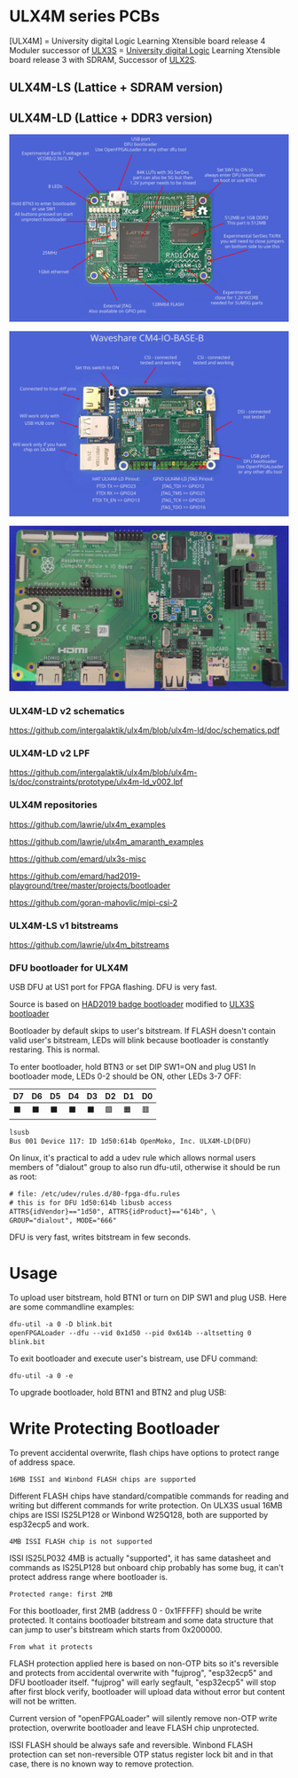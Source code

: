 <!--
SPDX-FileCopyrightText: 2016 2016 Goran Mahovlic, <goran.mahovlic@gmail.com> et al.

SPDX-License-Identifier: CERN-OHL-S-2.0
-->

# ULX4M series PCBs

[ULX4M] = University digital Logic Learning Xtensible board release 4 Moduler successor of [ULX3S](http://radiona.org/ulx3s) = [University digital Logic](https://www.fer.unizg.hr/en/course/diglog) Learning
Xtensible board release 3 with SDRAM,
Successor of [ULX2S](http://github.com/emard/ulx2s).

## ULX4M-LS (Lattice + SDRAM version)

## ULX4M-LD (Lattice + DDR3 version)

![LD short desc](/pic/ulx4m-ld-short-desc.png)

![Waveshare short desc](/pic/Waveshare-ulx4m-ld-v2-explain.png)

![Rawspberry IO](/pic/ULX4M-LD-V2-raspberry_IO.jpg)

### ULX4M-LD v2 schematics

https://github.com/intergalaktik/ulx4m/blob/ulx4m-ld/doc/schematics.pdf

### ULX4M-LD v2 LPF

https://github.com/intergalaktik/ulx4m/blob/ulx4m-ls/doc/constraints/prototype/ulx4m-ld_v002.lpf

### ULX4M repositories

https://github.com/lawrie/ulx4m_examples

https://github.com/lawrie/ulx4m_amaranth_examples

https://github.com/emard/ulx3s-misc

https://github.com/emard/had2019-playground/tree/master/projects/bootloader

https://github.com/goran-mahovlic/mipi-csi-2

### ULX4M-LS v1 bitstreams

https://github.com/lawrie/ulx4m_bitstreams

### DFU bootloader for ULX4M

USB DFU at US1 port for FPGA flashing.
DFU is very fast.

Source is based on [HAD2019 badge bootloader](https://github.com/smunaut/had2019-playground)
modified to [ULX3S bootloader](https://github.com/emard/had2019-playground)

Bootloader by default skips to user's bitstream.
If FLASH doesn't contain valid user's bitstream, LEDs will blink
because bootloader is constantly restaring. This is normal.

To enter bootloader, hold BTN3 or set DIP SW1=ON and plug US1
In bootloader mode, LEDs 0-2 should be ON, other LEDs 3-7 OFF:

|   D7   |   D6   |   D5   |   D4   |   D3   |    D2   |    D1   |    D0   |
|--------|--------|--------|--------|--------|---------|---------|---------|
|&#x2b1b;|&#x2b1b;|&#x2b1b;|&#x2b1b;|&#x2b1b;|&#x1f7e9;|&#x1f7e7;|&#x1f7e5;|

    lsusb
    Bus 001 Device 117: ID 1d50:614b OpenMoko, Inc. ULX4M-LD(DFU)

On linux, it's practical to add a udev rule which allows normal users
members of "dialout" group to also run dfu-util,
otherwise it should be run as root:

    # file: /etc/udev/rules.d/80-fpga-dfu.rules
    # this is for DFU 1d50:614b libusb access
    ATTRS{idVendor}=="1d50", ATTRS{idProduct}=="614b", \
    GROUP="dialout", MODE="666"

DFU is very fast, writes bitstream in few seconds.

# Usage

To upload user bitstream, hold BTN1 or turn on DIP SW1 and plug
USB. Here are some commandline examples:

    dfu-util -a 0 -D blink.bit
    openFPGALoader --dfu --vid 0x1d50 --pid 0x614b --altsetting 0 blink.bit

To exit bootloader and execute user's bistream, use DFU command:

    dfu-util -a 0 -e

To upgrade bootloader, hold BTN1 and BTN2 and plug USB:

# Write Protecting Bootloader

To prevent accidental overwrite,
flash chips have options to
protect range of address space.

    16MB ISSI and Winbond FLASH chips are supported

Different FLASH chips have standard/compatible
commands for reading and writing but different
commands for write protection. On ULX3S usual
16MB chips are ISSI IS25LP128 or Winbond W25Q128,
both are supported by esp32ecp5 and work.

    4MB ISSI FLASH chip is not supported

ISSI IS25LP032 4MB is actually "supported",
it has same datasheet and commands as IS25LP128
but onboard chip probably has some bug, it can't
protect address range where bootloader is.

    Protected range: first 2MB

For this bootloader, first 2MB (address
0 - 0x1FFFFF) should be write protected.
It contains bootloader bitstream and some
data structure that can jump to user's
bitstream which starts from 0x200000.

    From what it protects

FLASH protection applied here is based on non-OTP
bits so it's reversible and protects from accidental
overwrite with "fujprog", "esp32ecp5" and
DFU bootloader itself. "fujprog" will early
segfault, "esp32ecp5" will stop after first
block verify, bootloader will upload data without
error but content will not be written.

Current version of "openFPGALoader" will silently
remove non-OTP write protection, overwrite bootloader and
leave FLASH chip unprotected. 

ISSI FLASH should be always safe and reversible.
Winbond FLASH protection can set non-reversible
OTP status register lock bit and in that case,
there is no known way to remove protection.